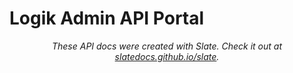 # Logik Admin API Portal

<p align="center"><em>These API docs were created with Slate. Check it out at <a href="https://slatedocs.github.io/slate">slatedocs.github.io/slate</a>.</em></p>
